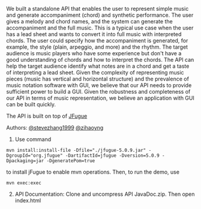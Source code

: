 We built a standalone API that enables the user to represent simple music and generate accompaniment (chord) and synthetic performance. The user gives a melody and chord names, and the system can generate the accompaniment and the full music. This is a typical use case when the user has a lead sheet and wants to convert it into full music with interpreted chords. The user could specify how the accompaniment is generated, for example, the style (plain, arpeggio, and more) and the rhythm. The target audience is music players who have some experience but don't have a good understanding of chords and how to interpret the chords. The API can help the target audience identify what notes are in a chord and get a taste of interpreting a lead sheet. Given the complexity of representing music pieces (music has vertical and horizontal structure) and the prevalence of music notation software with GUI, we believe that our API needs to provide sufficient power to build a GUI. Given the robustness and completeness of our API in terms of music representation, we believe an application with GUI can be built quickly.

The API is built on top of [JFugue](https://github.com/dmkoelle/jfugue)

Authors:
[@stevezhang1999](https://github.com/stevezhang1999)
[@zihaoyng](https://github.com/zihaoyng)

1. Use command 
```
mvn install:install-file -Dfile="./jfugue-5.0.9.jar" -DgroupId="org.jfugue" -DartifactId=jfugue -Dversion=5.0.9 -Dpackaging=jar -DgeneratePom=true
```
to install jFugue to enable mvn operations. 
Then, to run the demo, use
```
mvn exec:exec
``` 

2. API Documentation: Clone and uncompress API JavaDoc.zip. Then open index.html
